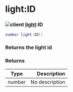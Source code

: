 # light:ID

### ![client](../../home/light/.gitbook/assets/client.png) [light](../../home/light/home/light/):ID

```lua
number light:ID()
```

### Returns the light id

### Returns

| Type   |    Description |
| ------ | -------------: |
| number | No description |
